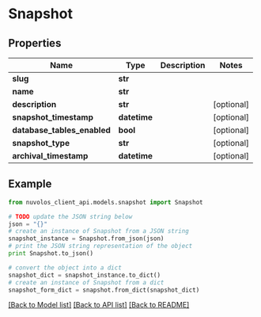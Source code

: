 # Snapshot


## Properties
Name | Type | Description | Notes
------------ | ------------- | ------------- | -------------
**slug** | **str** |  | 
**name** | **str** |  | 
**description** | **str** |  | [optional] 
**snapshot_timestamp** | **datetime** |  | [optional] 
**database_tables_enabled** | **bool** |  | [optional] 
**snapshot_type** | **str** |  | [optional] 
**archival_timestamp** | **datetime** |  | [optional] 

## Example

```python
from nuvolos_client_api.models.snapshot import Snapshot

# TODO update the JSON string below
json = "{}"
# create an instance of Snapshot from a JSON string
snapshot_instance = Snapshot.from_json(json)
# print the JSON string representation of the object
print Snapshot.to_json()

# convert the object into a dict
snapshot_dict = snapshot_instance.to_dict()
# create an instance of Snapshot from a dict
snapshot_form_dict = snapshot.from_dict(snapshot_dict)
```
[[Back to Model list]](../README.md#documentation-for-models) [[Back to API list]](../README.md#documentation-for-api-endpoints) [[Back to README]](../README.md)


